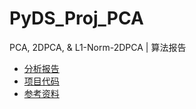 # PyDS_Proj_PCA
PCA, 2DPCA, &amp; L1-Norm-2DPCA | 算法报告 

- [分析报告](./Report.pdf)
- [项目代码](./Code.ipynb)
- [参考资料](./Reference/)
